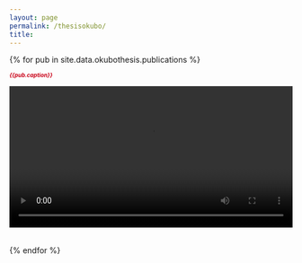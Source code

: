 ```yaml
---
layout: page
permalink: /thesisokubo/
title: 
---
```


{% for pub in site.data.okubothesis.publications %}

<style>
.video-holder {
  position: relative;
  display : block;
  width: 100%;
  height: 0;
  padding-bottom: 56.25%;
  padding-top: 0%;
  overflow: hidden;
}
.video-holder iframe, .video-holder object, .video-holder embed {
  position: absolute;
  top: 0;
  left: 0;
  width: 100%;
  height: 100%;
}
</style>

<span style="color: #c90016; font-size: 70%;">***{{pub.caption}}***</span> 
<div class="video-holder">
   <video  style="display:block; width:100%; height:{{pub.aspect}}%;" controls>
       <source src="{{pub.file | prepend: "/files/videos/okubothesis/" site.url}}"/>
   </video>
</div>
{% endfor %}





